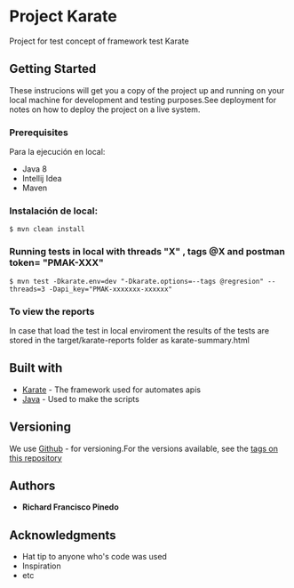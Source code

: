 # Project Karate
Project for test concept of framework test Karate

## Getting Started
These instrucions will get you a copy of the project up and running on your local machine for development and testing purposes.See deployment for notes on how to deploy the project on a live system.

### Prerequisites

Para la ejecución en local:
- Java 8
- Intellij Idea
- Maven

### Instalación de local:
```
$ mvn clean install
```

### Running tests in local with threads "X" , tags @X and postman token= "PMAK-XXX"
```
$ mvn test -Dkarate.env=dev "-Dkarate.options=--tags @regresion" --threads=3 -Dapi_key="PMAK-xxxxxxx-xxxxxx"

```

### To view the reports
In case that load the test in local enviroment the results of the tests are stored in the target/karate-reports folder as karate-summary.html

## Built with
* [Karate](https://github.com/karatelabs/karate) - The framework used for automates apis
* [Java](https://www.java.com/es/) - Used to make the scripts

## Versioning
We use [Github](https://github.com/) - for versioning.For the versions available, see the [tags on this repository](https://github.com/richie07/projectKarate)

## Authors
* **Richard Francisco Pinedo**

## Acknowledgments
* Hat tip to anyone who's code was used
* Inspiration
* etc